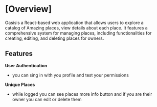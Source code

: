 # [Overview]
Oasisis a React-based web application that allows users to explore a catalog of Amazing places, view details about each place. It features a comprehensive system for managing places, including functionalities for creating, editing, and deleting places for owners.

## Features

**User Authentication**
- you can sing in with you profile and test your permissions

**Unique Places**
- while logged you can see places more info button and if you are their owner you can edit or delete them
  
